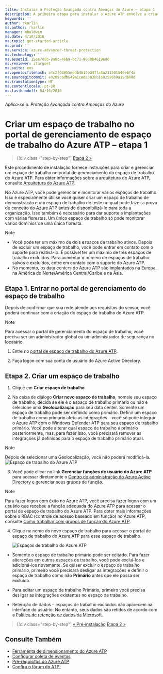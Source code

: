```yaml
---
title: Instalar a Proteção Avançada contra Ameaças do Azure – etapa 1 | Microsoft Docs
description: A primeira etapa para instalar o Azure ATP envolve a criação de um espaço de trabalho para sua implantação do Azure ATP.
keywords: ''
author: rkarlin
ms.author: rkarlin
manager: mbaldwin
ms.date: 4/10/2018
ms.topic: get-started-article
ms.prod: ''
ms.service: azure-advanced-threat-protection
ms.technology: ''
ms.assetid: 15ee7d0b-9a0c-46b9-bc71-98d0b4619ed0
ms.reviewer: itargoet
ms.suite: ems
ms.openlocfilehash: a4c2f03955eddb4615b347fa8a211501546e6f4a
ms.sourcegitcommit: e0209c6db649a1ced8303bb1692596b9a19db60d
ms.translationtype: HT
ms.contentlocale: pt-BR
ms.lasthandoff: 04/16/2018
---
```

*Aplica-se a: Proteção Avançada contra Ameaças do Azure*


# <a name="creating-a-workspace-in-the-azure-atp-workspace-management-portal---step-1"></a>Criar um espaço de trabalho no portal de gerenciamento de espaço de trabalho do Azure ATP – etapa 1

>[!div class="step-by-step"]
[Etapa 2 »](install-atp-step2.md)

Este procedimento de instalação fornece instruções para criar e gerenciar um espaço de trabalho no portal de gerenciamento do espaço de trabalho do Azure ATP. Para obter informações sobre a arquitetura do Azure ATP, consulte [Arquitetura do Azure ATP](atp-architecture.md).

No Azure ATP, você pode gerenciar e monitorar vários espaços de trabalho. Isso é especialmente útil se você quiser criar um espaço de trabalho de demonstração e um espaço de trabalho de teste no qual pode fazer a prova de conceito do Azure ATP antes de disponibilizá-lo para toda a organização. Isso também é necessário para dar suporte a implantações com várias florestas. Um único espaço de trabalho só pode monitorar vários domínios de uma única floresta. 

> [!NOTE]
> - Você pode ter um máximo de dois espaços de trabalho ativos. Depois de excluir um espaço de trabalho, você pode entrar em contato com o suporte para reativá-lo. É possível ter um máximo de três espaços de trabalho excluídos. Para aumentar o número de espaços de trabalho salvos e excluídos, entre em contato com o suporte do Azure ATP.
> - No momento, os data centers do Azure ATP são implantados na Europa, na América do Norte/América Central/Caribe e na Ásia.

## <a name="step-1-enter-the-workspace-management-portal"></a>Etapa 1. Entrar no portal de gerenciamento do espaço de trabalho

Depois de confirmar que sua rede atende aos requisitos do sensor, você poderá continuar com a criação do espaço de trabalho do Azure ATP.

> [!NOTE]
>Para acessar o portal de gerenciamento do espaço de trabalho, você precisa ser um administrador global ou um administrador de segurança no locatário.


1.  Entre no [portal de espaço de trabalho do Azure ATP](https://portal.atp.azure.com).

2.  Faça logon com sua conta de usuário do Azure Active Directory.

## <a name="step-2-create-a-workspace"></a>Etapa 2. Criar um espaço de trabalho

1. Clique em **Criar espaço de trabalho**.

2. Na caixa de diálogo **Criar novo espaço de trabalho**, nomeie seu espaço de trabalho, decida se ele é o espaço de trabalho primário ou não e selecione uma **Geolocalização** para seu data center. Somente um espaço de trabalho pode ser definido como primário. Definir um espaço de trabalho como primário afeta as integrações – você só pode integrar o Azure ATP com o Windows Defender ATP para seu espaço de trabalho primário. Você pode alterar qual espaço de trabalho é primário posteriormente, mas, para fazer isso, você precisará remover as integrações já definidas para o espaço de trabalho primário atual.
 > [!NOTE]
 > Depois de selecionar uma Geolocalização, você não poderá modificá-la.
    ![Espaço de trabalho do Azure ATP](media/create-workspace.png)

3. Você pode clicar no link **Gerenciar funções de usuário do Azure ATP** para acessar diretamente o [Centro de administração do Azure Active Directory](https://docs.microsoft.com/azure/active-directory/active-directory-assign-admin-roles-azure-portal) e gerenciar seus grupos de função.

 > [!NOTE]
 > Para fazer logon com êxito no Azure ATP, você precisa fazer logon com um usuário que recebeu a função adequada do Azure ATP para acessar o portal de espaço de trabalho do Azure ATP. Para obter mais informações sobre o RBAC (controle de acesso baseado em função) no Azure ATP, consulte [Como trabalhar com grupos de função do Azure ATP](atp-role-groups.md).

4. Clique no nome do novo espaço de trabalho para acessar o portal de espaço de trabalho do Azure ATP para esse espaço de trabalho.

    ![Espaços de trabalho do Azure ATP](media/atp-workspaces.png)

- Somente o espaço de trabalho primário pode ser editado. Para fazer alterações em outros espaços de trabalho, você pode excluí-los e adicioná-los novamente. Se quiser excluir o espaço de trabalho primário, primeiro você precisará desligar as integrações e definir o espaço de trabalho como não **Primário** antes que ele possa ser excluído.
- Para editar um espaço de trabalho Primário, primeiro você precisa desligar as integrações existentes no espaço de trabalho.

- Retenção de dados – espaços de trabalho excluídos não aparecem na interface do usuário. No entanto, seus dados são retidos de acordo com a [Política de retenção de dados da Microsoft](https://www.microsoft.com/trustcenter/privacy/you-own-your-data).


>[!div class="step-by-step"]
[« Pré-instalação](configure-port-mirroring.md)
[Etapa 2 »](install-atp-step2.md)


## <a name="see-also"></a>Consulte Também
- [Ferramenta de dimensionamento do Azure ATP](http://aka.ms/aatpsizingtool)
- [Configurar coleta de eventos](configure-event-collection.md)
- [Pré-requisitos do Azure ATP](atp-prerequisites.md)
- [Confira o fórum do ATP!](https://aka.ms/azureatpcommunity)
